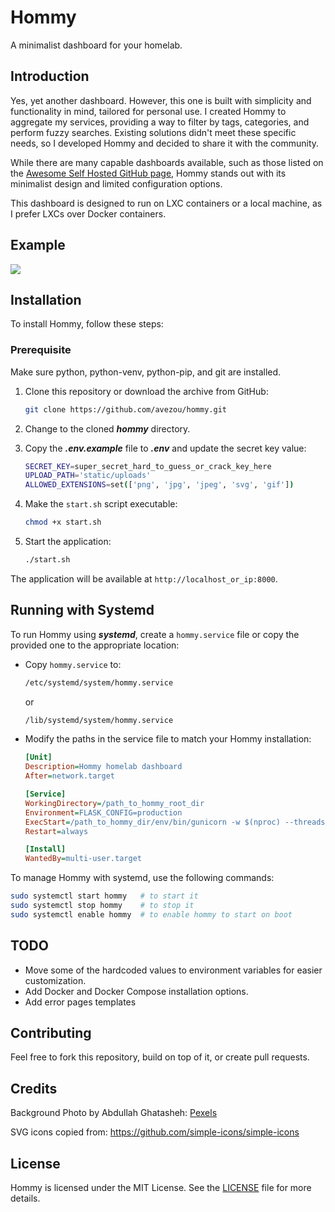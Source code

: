 # Hommy
A minimalist dashboard for your homelab.

## Introduction
Yes, yet another dashboard. However, this one is built with simplicity and functionality in mind, tailored for personal use. I created Hommy to aggregate my services, providing a way to filter by tags, categories, and perform fuzzy searches. Existing solutions didn't meet these specific needs, so I developed Hommy and decided to share it with the community.

While there are many capable dashboards available, such as those listed on the [Awesome Self Hosted GitHub page](https://github.com/awesome-selfhosted/awesome-selfhosted), Hommy stands out with its minimalist design and limited configuration options.

This dashboard is designed to run on LXC containers or a local machine, as I prefer LXCs over Docker containers.

## Example
![](https://github.com/avezou/hommy/blob/main/example.gif)

## Installation
To install Hommy, follow these steps:

### Prerequisite
Make sure python, python-venv, python-pip, and git are installed.

1. Clone this repository or download the archive from GitHub:
   ```bash
   git clone https://github.com/avezou/hommy.git
   ```

2. Change to the cloned **_hommy_** directory.

3. Copy the **_.env.example_** file to **_.env_** and update the secret key value:
   ```bash
   SECRET_KEY=super_secret_hard_to_guess_or_crack_key_here
   UPLOAD_PATH='static/uploads'
   ALLOWED_EXTENSIONS=set(['png', 'jpg', 'jpeg', 'svg', 'gif'])
   ```

4. Make the `start.sh` script executable:
   ```bash
   chmod +x start.sh
   ```

5. Start the application:
   ```bash
   ./start.sh
   ```

The application will be available at `http://localhost_or_ip:8000`.

## Running with Systemd
To run Hommy using **_systemd_**, create a `hommy.service` file or copy the provided one to the appropriate location:

- Copy `hommy.service` to:
  ```bash
  /etc/systemd/system/hommy.service
  ```
  or
  ```bash
  /lib/systemd/system/hommy.service
  ```

- Modify the paths in the service file to match your Hommy installation:
  ```ini
  [Unit]
  Description=Hommy homelab dashboard
  After=network.target

  [Service]
  WorkingDirectory=/path_to_hommy_root_dir
  Environment=FLASK_CONFIG=production
  ExecStart=/path_to_hommy_dir/env/bin/gunicorn -w $(nproc) --threads 2 --max-requests 2 app:app
  Restart=always

  [Install]
  WantedBy=multi-user.target
  ```

To manage Hommy with systemd, use the following commands:
```bash
sudo systemctl start hommy   # to start it
sudo systemctl stop hommy    # to stop it
sudo systemctl enable hommy  # to enable hommy to start on boot
```

## TODO
- Move some of the hardcoded values to environment variables for easier customization.
- Add Docker and Docker Compose installation options.
- Add error pages templates

## Contributing
Feel free to fork this repository, build on top of it, or create pull requests.

## Credits
Background Photo by Abdullah Ghatasheh: [Pexels](https://www.pexels.com/photo/calm-body-of-water-during-golden-hour-1631677/)

SVG icons copied from: https://github.com/simple-icons/simple-icons

## License
Hommy is licensed under the MIT License. See the [LICENSE](./LICENSE) file for more details.
